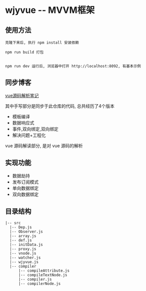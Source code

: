 # wjyvue -- MVVM框架


## 使用方法
```
克隆下来后, 执行 npm install 安装依赖

npm run build 打包


npm run dev 运行后, 浏览器中打开 http://localhost:8092, 有基本示例

```

## 同步博客

[vue源码解析笔记](https://www.wjygrit.cn/source/vue/)

其中手写部分是同步于此仓库的代码, 总共经历了4个版本
- 模板编译
- 数据响应式
- 事件,双向绑定,双向绑定
- 解决问题+工程化

vue 源码解读部分, 是对 vue 源码的解析

## 实现功能
- 数据劫持
- 发布订阅模式
- 单向数据绑定
- 双向数据绑定


## 目录结构
```
|-- src
  |-- Dep.js
  |-- Observer.js
  |-- array.js
  |-- def.js
  |-- initData.js
  |-- proxy.js
  |-- vnode.js
  |-- watcher.js
  |-- wjyvue.js
  |-- compiler
      |-- compileAttribute.js
      |-- compileTextNode.js
      |-- compiler.js
      |-- compilerNode.js
```


